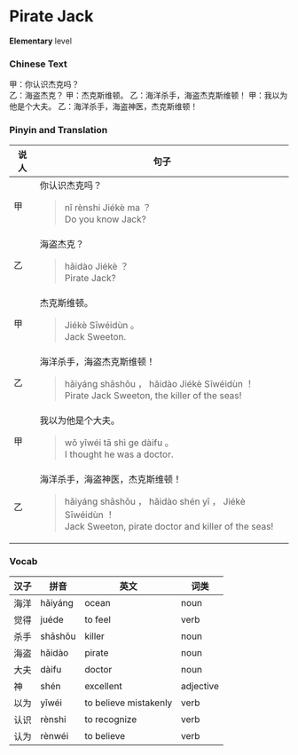 # Pirate Jack
**Elementary** level
### Chinese Text
甲：你认识杰克吗？<br />乙：海盗杰克？
甲：杰克斯维顿。
乙：海洋杀手，海盗杰克斯维顿！
甲：我以为他是个大夫。
乙：海洋杀手，海盗神医，杰克斯维顿！

### Pinyin and Translation
|说人|句子|
|----|----|
|甲|你认识杰克吗？<blockquote>nǐ rènshi Jiékè ma ？<br />Do you know Jack?</blockquote>|
|乙|海盗杰克？<blockquote>hǎidào Jiékè ？<br />Pirate Jack?</blockquote>|
|甲|杰克斯维顿。<blockquote>Jiékè Sīwéidùn 。<br />Jack Sweeton.</blockquote>|
|乙|海洋杀手，海盗杰克斯维顿！<blockquote>hǎiyáng shāshǒu ， hǎidào Jiékè Sīwéidùn ！<br />Pirate Jack Sweeton, the killer of the seas!</blockquote>|
|甲|我以为他是个大夫。<blockquote>wǒ yǐwéi tā shì ge dàifu 。<br />I thought he was a doctor.</blockquote>|
|乙|海洋杀手，海盗神医，杰克斯维顿！<blockquote>hǎiyáng shāshǒu ， hǎidào shén yī ， Jiékè Sīwéidùn ！<br />Jack Sweeton, pirate doctor and killer of the seas!</blockquote>|
### Vocab
|汉子|拼音|英文|词类|
|----|----|----|----|
|海洋|hǎiyáng|ocean|noun|
|觉得|juéde|to feel|verb|
|杀手|shāshǒu|killer|noun|
|海盗|hǎidào|pirate|noun|
|大夫|dàifu|doctor|noun|
|神|shén|excellent|adjective|
|以为|yǐwéi|to believe mistakenly|verb|
|认识|rènshi|to recognize|verb|
|认为|rènwéi|to believe|verb|